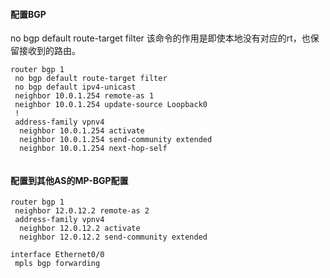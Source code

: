 #### 配置BGP

no bgp default route-target filter 该命令的作用是即使本地没有对应的rt，也保留接收到的路由。

```text
router bgp 1
 no bgp default route-target filter
 no bgp default ipv4-unicast
 neighbor 10.0.1.254 remote-as 1
 neighbor 10.0.1.254 update-source Loopback0
 !
 address-family vpnv4
  neighbor 10.0.1.254 activate
  neighbor 10.0.1.254 send-community extended
  neighbor 10.0.1.254 next-hop-self
  
```

#### 配置到其他AS的MP-BGP配置

```text
router bgp 1
 neighbor 12.0.12.2 remote-as 2
 address-family vpnv4
  neighbor 12.0.12.2 activate
  neighbor 12.0.12.2 send-community extended 

interface Ethernet0/0
 mpls bgp forwarding
 
```
